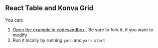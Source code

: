 ## React Table and Konva Grid

You can:

1. [Open the example in codesandbox ](https://codesandbox.io/s/github/rmdort/konva-grid/tree/master/examples/zustand) . Be sure to fork it, if you want to modify
2. Run it locally by running `yarn` and `yarn start`